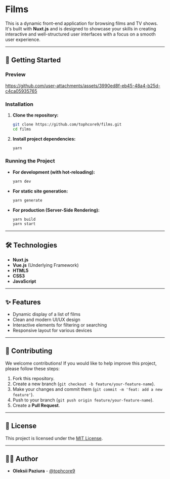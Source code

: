 # Films

This is a dynamic front-end application for browsing films and TV shows. It's built with **Nuxt.js** and is designed to showcase your skills in creating interactive and well-structured user interfaces with a focus on a smooth user experience.

---

## 🚀 Getting Started

### Preview

https://github.com/user-attachments/assets/3990ed8f-eb45-48a4-b25d-c4ca05935765

### Installation

1.  **Clone the repository:**
    ```bash
    git clone https://github.com/tophcore9/films.git
    cd films
    ```

2.  **Install project dependencies:**
    ```bash
    yarn
    ```

### Running the Project

* **For development (with hot-reloading):**
    ```bash
    yarn dev
    ```

* **For static site generation:**
    ```bash
    yarn generate
    ```

* **For production (Server-Side Rendering):**
    ```bash
    yarn build
    yarn start
    ```

---

## 🛠️ Technologies

* **Nuxt.js**
* **Vue.js** (Underlying Framework)
* **HTML5**
* **CSS3**
* **JavaScript**

---

## ✨ Features

* Dynamic display of a list of films
* Clean and modern UI/UX design
* Interactive elements for filtering or searching
* Responsive layout for various devices

---

## 🤝 Contributing

We welcome contributions! If you would like to help improve this project, please follow these steps:

1.  Fork this repository.
2.  Create a new branch (`git checkout -b feature/your-feature-name`).
3.  Make your changes and commit them (`git commit -m 'feat: add a new feature'`).
4.  Push to your branch (`git push origin feature/your-feature-name`).
5.  Create a **Pull Request**.

---

## 📄 License

This project is licensed under the [MIT License](https://opensource.org/licenses/MIT).

---

## 👨‍💻 Author

* **Oleksii Paziura** - [@tophcore9](https://github.com/tophcore9)
